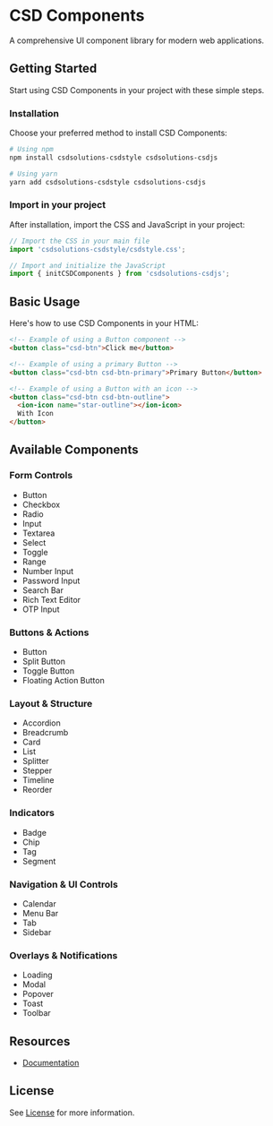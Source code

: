 # CSD Components

A comprehensive UI component library for modern web applications.

## Getting Started

Start using CSD Components in your project with these simple steps.

### Installation

Choose your preferred method to install CSD Components:

```bash
# Using npm
npm install csdsolutions-csdstyle csdsolutions-csdjs

# Using yarn
yarn add csdsolutions-csdstyle csdsolutions-csdjs
```

### Import in your project

After installation, import the CSS and JavaScript in your project:

```javascript
// Import the CSS in your main file
import 'csdsolutions-csdstyle/csdstyle.css';

// Import and initialize the JavaScript
import { initCSDComponents } from 'csdsolutions-csdjs';
```

## Basic Usage

Here's how to use CSD Components in your HTML:

```html
<!-- Example of using a Button component -->
<button class="csd-btn">Click me</button>

<!-- Example of using a primary Button -->
<button class="csd-btn csd-btn-primary">Primary Button</button>

<!-- Example of using a Button with an icon -->
<button class="csd-btn csd-btn-outline">
  <ion-icon name="star-outline"></ion-icon>
  With Icon
</button>
```

## Available Components

### Form Controls
- Button
- Checkbox
- Radio
- Input
- Textarea
- Select
- Toggle
- Range
- Number Input
- Password Input
- Search Bar
- Rich Text Editor
- OTP Input

### Buttons & Actions
- Button
- Split Button
- Toggle Button
- Floating Action Button

### Layout & Structure
- Accordion
- Breadcrumb
- Card
- List
- Splitter
- Stepper
- Timeline
- Reorder

### Indicators
- Badge
- Chip
- Tag
- Segment

### Navigation & UI Controls
- Calendar
- Menu Bar
- Tab
- Sidebar

### Overlays & Notifications
- Loading
- Modal
- Popover
- Toast
- Toolbar

## Resources

- [Documentation](https://csdcomponents.com/)

## License

See [License](https://csdcomponents.com/docs/license) for more information.
